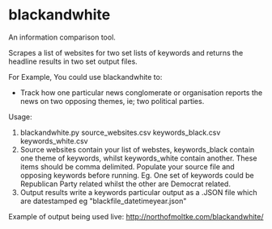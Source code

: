 # blackandwhite
An information comparison tool.

Scrapes a list of websites for two set lists of keywords and returns the headline results in two set output files.

For Example, You could use blackandwhite to:
- Track how one particular news conglomerate or organisation reports the news on two opposing themes, ie; two political parties.

Usage:
1. blackandwhite.py source_websites.csv keywords_black.csv keywords_white.csv
2. Source websites contain your list of webstes, keywords_black contain one theme of keywords, whilst keywords_white contain another. These items should be comma delimited. Populate your source file and opposing keywords before running. Eg. One set of keywords could be Republican Party related whilst the other are Democrat related.
3. Output results write a keywords particular output as a .JSON file which are datestamped eg "blackfile_datetimeyear.json"

Example of output being used live: http://northofmoltke.com/blackandwhite/
